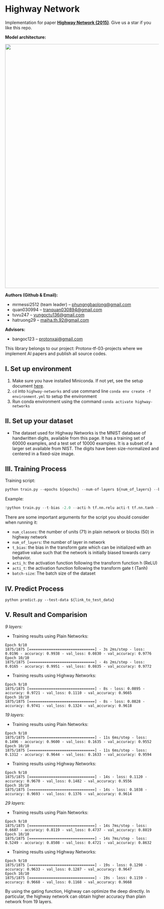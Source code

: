 # Highway Network

Implementation for paper **[Highway Network (2015)](https://arxiv.org/abs/1505.00387)**. Give us a star if you like this repo.

**Model architecture:**

<p align="center">
<img src='[https://github.com/protonx-tf-03-projects/highway-networks/blob/readme/Highway-Networks.png](https://github.com/protonx-tf-03-projects/highway-networks/blob/readme/Highway-Networks.png)' width=800 class="center">
</p>

**Authors (Github & Email):**

- mrmessi2512 (team leader) – [phungngbaolong@gmail.com](mailto:phungngbaolong@gmail.com)
- quan030994 – [tranquan030894@gmail.com](mailto:tranquan030894@gmail.com)
- tuvu247 – [vungoctu136@gmail.com](mailto:vungoctu136@gmail.com)
- hatruong29 – [maiha.th.92@gmail.com](mailto:maiha.th.92@gmail.com)

**Advisors:**

- bangoc123 – [protonxai@gmail.com](mailto:protonxai@gmail.com)

This library belongs to our project: Protonx-tf-03-projects where we implement AI papers and publish all source codes.

## I. Set up environment

1. Make sure you have installed Miniconda. If not yet, see the setup document [here]([https://docs.conda.io/en/latest/miniconda.html](https://docs.conda.io/en/latest/miniconda.html)).
2. `cd` into `highway-networks` and use command line `conda env create -f environment.yml` to setup the environment
3. Run conda environment using the command `conda activate highway-networks`

## II. Set up your dataset

- The dataset used for Highway Networks is the MNIST database of handwritten digits, available from this page. It has a training set of 60000 examples, and a test set of 10000 examples. It is a subset of a larger set available from NIST. The digits have been size-normalized and centered in a fixed-size image.

## III. Training Process

Training script:

```python
python train.py --epochs ${epochs} --num-of-layers ${num_of_layers} --batch-size ${batch_size}

```

Example:

```python
!python train.py --t-bias -2.0 --acti-h tf.nn.relu acti-t tf.nn.tanh --num-of-layers 10 --batch-size 128 --epochs 10 --num-classes 10

```

There are some important arguments for the script you should consider when running it:

- `num_classes`: the number of units (71) in plain network or blocks (50) in highway network
- `num_of_layers`: the number of layer in network
- `t_bias`: the bias in the transform gate which can be initialized with an negative value such that the network is initially biased towards carry behavior.
- `acti_h`: the activation function following the transform function h (ReLU)
- `acti_t`: the activation function following the transform gate t (Tanh)
- `batch-size`: The batch size of the dataset

## IV. Predict Process

```
python predict.py --test-data ${link_to_test_data}

```

## V. Result and Comparision

*9 layers:*

- Training results using Plain Networks:

```
Epoch 9/10
1875/1875 [==============================] - 3s 2ms/step - loss: 0.0196 - accuracy: 0.9938 - val_loss: 0.0830 - val_accuracy: 0.9776
Epoch 10/10
1875/1875 [==============================] - 4s 2ms/step - loss: 0.0165 - accuracy: 0.9951 - val_loss: 0.0835 - val_accuracy: 0.9772

```

- Training results using Highway Networks:

```
Epoch 9/10
1875/1875 [==============================] - 8s - loss: 0.0895 - accuracy: 0.9721 - val_loss: 0.1110 - val_accuracy: 0.9665
Epoch 10/10
1875/1875 [==============================] - 8s - loss: 0.0828 - accuracy: 0.9741 - val_loss: 0.1324 - val_accuracy: 0.9618

```

*19 layers:*

- Training results using Plain Networks:

```
Epoch 9/10
1875/1875 [==============================] - 11s 6ms/step - loss: 0.1496 - accuracy: 0.9600 - val_loss: 0.1635 - val_accuracy: 0.9552
Epoch 10/10
1875/1875 [==============================] - 11s 6ms/step - loss: 0.1312 - accuracy: 0.9644 - val_loss: 0.1633 - val_accuracy: 0.9594

```

- Training results using Highway Networks:

```
Epoch 9/10
1875/1875 [==============================] - 14s - loss: 0.1120 - accuracy: 0.9670 - val_loss: 0.1482 - val_accuracy: 0.9556
Epoch 10/10
1875/1875 [==============================] - 14s - loss: 0.1038 - accuracy: 0.9693 - val_loss: 0.1376 - val_accuracy: 0.9614

```

*29 layers:*

- Training results using Plain Networks:

```
Epoch 9/10
1875/1875 [==============================] - 14s 7ms/step - loss: 0.6687 - accuracy: 0.8119 - val_loss: 0.4737 - val_accuracy: 0.8819
Epoch 10/10
1875/1875 [==============================] - 14s 7ms/step - loss: 0.5249 - accuracy: 0.8508 - val_loss: 0.4721 - val_accuracy: 0.8632

```

- Training results using Highway Networks:

```
Epoch 9/10
1875/1875 [==============================] - 19s - loss: 0.1298 - accuracy: 0.9633 - val_loss: 0.1287 - val_accuracy: 0.9647
Epoch 10/10
1875/1875 [==============================] - 19s - loss: 0.1159 - accuracy: 0.9668 - val_loss: 0.1168 - val_accuracy: 0.9668

```

By using the gating function, Highway can optimize the deep directly. In particular, the highway network can obtain higher accuracy than plain network from 19 layers.